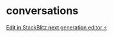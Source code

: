 # conversations

[Edit in StackBlitz next generation editor ⚡️](https://stackblitz.com/~/github.com/obey24com/conversations)